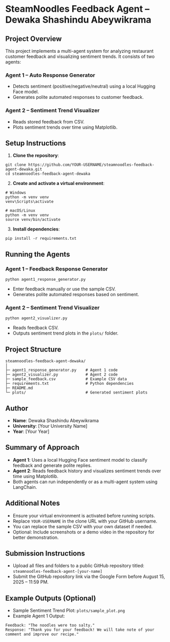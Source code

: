 # SteamNoodles Feedback Agent – Dewaka Shashindu Abeywikrama

## Project Overview

This project implements a multi-agent system for analyzing restaurant customer feedback and visualizing sentiment trends. It consists of two agents:

### Agent 1 – Auto Response Generator

- Detects sentiment (positive/negative/neutral) using a local Hugging Face model.
- Generates polite automated responses to customer feedback.

### Agent 2 – Sentiment Trend Visualizer

- Reads stored feedback from CSV.
- Plots sentiment trends over time using Matplotlib.

## Setup Instructions

1. **Clone the repository**:

```
git clone https://github.com/YOUR-USERNAME/steamnoodles-feedback-agent-dewaka.git
cd steamnoodles-feedback-agent-dewaka
```

2. **Create and activate a virtual environment**:

```
# Windows
python -m venv venv
venv\Scripts\activate

# macOS/Linux
python -m venv venv
source venv/bin/activate
```

3. **Install dependencies**:

```
pip install -r requirements.txt
```

## Running the Agents

### Agent 1 – Feedback Response Generator

```
python agent1_response_generator.py
```

- Enter feedback manually or use the sample CSV.
- Generates polite automated responses based on sentiment.

### Agent 2 – Sentiment Trend Visualizer

```
python agent2_visualizer.py
```

- Reads feedback CSV.
- Outputs sentiment trend plots in the `plots/` folder.

## Project Structure

```
steamnoodles-feedback-agent-dewaka/
│
├─ agent1_response_generator.py    # Agent 1 code
├─ agent2_visualizer.py            # Agent 2 code
├─ sample_feedback.csv             # Example CSV data
├─ requirements.txt                # Python dependencies
├─ README.md
└─ plots/                          # Generated sentiment plots
```

## Author

- **Name**: Dewaka Shashindu Abeywikrama
- **University**: [Your University Name]
- **Year**: [Your Year]

## Summary of Approach

- **Agent 1**: Uses a local Hugging Face sentiment model to classify feedback and generate polite replies.
- **Agent 2**: Reads feedback history and visualizes sentiment trends over time using Matplotlib.
- Both agents can run independently or as a multi-agent system using LangChain.

## Additional Notes

- Ensure your virtual environment is activated before running scripts.
- Replace `YOUR-USERNAME` in the clone URL with your GitHub username.
- You can replace the sample CSV with your own dataset if needed.
- Optional: Include screenshots or a demo video in the repository for better demonstration.

## Submission Instructions

- Upload all files and folders to a public GitHub repository titled: `steamnoodles-feedback-agent-[your-name]`
- Submit the GitHub repository link via the Google Form before August 15, 2025 – 11:59 PM.

## Example Outputs (Optional)

- Sample Sentiment Trend Plot: `plots/sample_plot.png`
- Example Agent 1 Output:

```
Feedback: "The noodles were too salty."
Response: "Thank you for your feedback! We will take note of your comment and improve our recipe."
```

